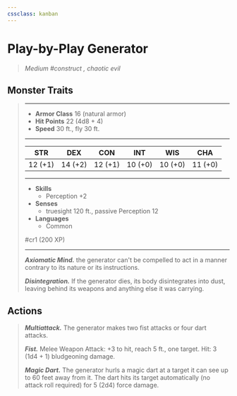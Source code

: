 ```yaml
---
cssclass: kanban
---
```


# Play-by-Play Generator
>*Medium #construct , chaotic evil*
## Monster Traits
>___
>- **Armor Class** 16 (natural armor)
>- **Hit Points** 22 (4d8 + 4)
>- **Speed** 30 ft., fly 30 ft.
>___
>|STR|DEX|CON|INT|WIS|CHA|
>|:---:|:---:|:---:|:---:|:---:|:---:|
>|12 (+1)|14 (+2)|12 (+1)|10 (+0)|10 (+0)|11 (+0)|
>___
>- **Skills**
>	 - Perception +2
>- **Senses**
>	 - truesight 120 ft., passive Perception 12
>- **Languages**
>	 - Common
>
> #cr1 (200 XP)
>___
>***Axiomatic Mind.*** the generator can't be compelled to act in a manner contrary to its nature or its instructions.  
>
>***Disintegration.*** If the generator dies, its body disintegrates into dust, leaving behind its weapons and anything else it was carrying.  
>
## Actions
>***Multiattack.*** The generator makes two fist attacks or four dart attacks.  
>
>***Fist.*** Melee Weapon Attack: +3 to hit, reach 5 ft., one target. Hit: 3 (1d4 + 1) bludgeoning damage.  
>
>***Magic Dart.*** The generator hurls a magic dart at a target it can see up to 60 feet away from it. The dart hits its target automatically (no attack roll required) for 5 (2d4) force damage.